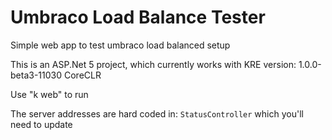 # Umbraco Load Balance Tester

Simple web app to test umbraco load balanced setup

This is an ASP.Net 5 project, which currently works with KRE version: 1.0.0-beta3-11030 CoreCLR

Use "k web" to run

The server addresses are hard coded in: `StatusController` which you'll need to update
